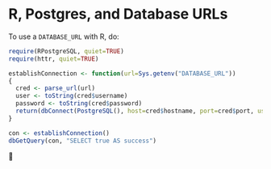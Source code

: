 # R, Postgres, and Database URLs

To use a `DATABASE_URL` with R, do:

```R
require(RPostgreSQL, quiet=TRUE)
require(httr, quiet=TRUE)

establishConnection <- function(url=Sys.getenv("DATABASE_URL"))
{
  cred <- parse_url(url)
  user <- toString(cred$username)
  password <- toString(cred$password)
  return(dbConnect(PostgreSQL(), host=cred$hostname, port=cred$port, user=user, password=password, dbname=cred$path))
}

con <- establishConnection()
dbGetQuery(con, "SELECT true AS success")
```

:cake:
